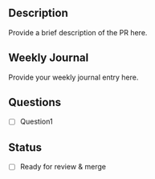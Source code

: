 ## Description
Provide a brief description of the PR here.

## Weekly Journal
Provide your weekly journal entry here.

## Questions
- [ ] Question1

## Status
- [ ] Ready for review & merge

